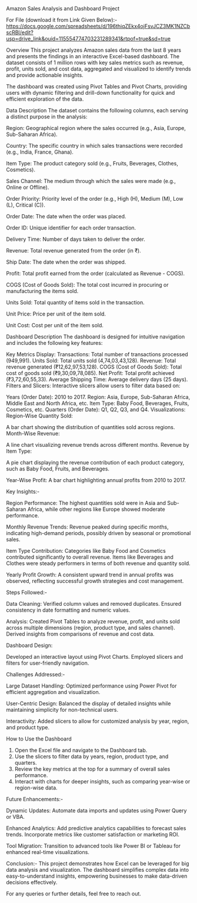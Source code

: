 Amazon Sales Analysis and Dashboard Project

For File (download it from Link Given Below):-
https://docs.google.com/spreadsheets/d/196thiqZEkx4ojFsvJCZ3MK1NZCbscRBl/edit?usp=drive_link&ouid=115554774703231289341&rtpof=true&sd=true

Overview
This project analyzes Amazon sales data from the last 8 years and presents the findings in an interactive Excel-based dashboard. The dataset consists of 1 million rows with key sales metrics such as revenue, profit, units sold, and cost data, aggregated and visualized to identify trends and provide actionable insights.

The dashboard was created using Pivot Tables and Pivot Charts, providing users with dynamic filtering and drill-down functionality for quick and efficient exploration of the data.

Data Description
The dataset contains the following columns, each serving a distinct purpose in the analysis:

Region:
Geographical region where the sales occurred (e.g., Asia, Europe, Sub-Saharan Africa).

Country:
The specific country in which sales transactions were recorded (e.g., India, France, Ghana).

Item Type:
The product category sold (e.g., Fruits, Beverages, Clothes, Cosmetics).

Sales Channel:
The medium through which the sales were made (e.g., Online or Offline).

Order Priority:
Priority level of the order (e.g., High (H), Medium (M), Low (L), Critical (C)).

Order Date:
The date when the order was placed.

Order ID:
Unique identifier for each order transaction.

Delivery Time:
Number of days taken to deliver the order.

Revenue:
Total revenue generated from the order (in ₹).

Ship Date:
The date when the order was shipped.

Profit:
Total profit earned from the order (calculated as Revenue - COGS).

COGS (Cost of Goods Sold):
The total cost incurred in procuring or manufacturing the items sold.

Units Sold:
Total quantity of items sold in the transaction.

Unit Price:
Price per unit of the item sold.

Unit Cost:
Cost per unit of the item sold.

Dashboard Description
The dashboard is designed for intuitive navigation and includes the following key features:

Key Metrics Display:
Transactions: Total number of transactions processed (949,991).
Units Sold: Total units sold (4,74,03,43,128).
Revenue: Total revenue generated (₹12,62,97,53,128).
COGS (Cost of Goods Sold): Total cost of goods sold (₹9,30,09,78,085).
Net Profit: Total profit achieved (₹3,72,60,55,33).
Average Shipping Time: Average delivery days (25 days).
Filters and Slicers:
Interactive slicers allow users to filter data based on:

Years (Order Date): 2010 to 2017.
Region: Asia, Europe, Sub-Saharan Africa, Middle East and North Africa, etc.
Item Type: Baby Food, Beverages, Fruits, Cosmetics, etc.
Quarters (Order Date): Q1, Q2, Q3, and Q4.
Visualizations:
Region-Wise Quantity Sold:

A bar chart showing the distribution of quantities sold across regions.
Month-Wise Revenue:

A line chart visualizing revenue trends across different months.
Revenue by Item Type:

A pie chart displaying the revenue contribution of each product category, such as Baby Food, Fruits, and Beverages.

Year-Wise Profit:
A bar chart highlighting annual profits from 2010 to 2017.

Key Insights:-

Region Performance:
The highest quantities sold were in Asia and Sub-Saharan Africa, while other regions like Europe showed moderate performance.

Monthly Revenue Trends:
Revenue peaked during specific months, indicating high-demand periods, possibly driven by seasonal or promotional sales.

Item Type Contribution:
Categories like Baby Food and Cosmetics contributed significantly to overall revenue.
Items like Beverages and Clothes were steady performers in terms of both revenue and quantity sold.

Yearly Profit Growth:
A consistent upward trend in annual profits was observed, reflecting successful growth strategies and cost management.

Steps Followed:-

Data Cleaning:
Verified column values and removed duplicates.
Ensured consistency in date formatting and numeric values.

Analysis:
Created Pivot Tables to analyze revenue, profit, and units sold across multiple dimensions (region, product type, and sales channel).
Derived insights from comparisons of revenue and cost data.

Dashboard Design:

Developed an interactive layout using Pivot Charts.
Employed slicers and filters for user-friendly navigation.

Challenges Addressed:-

Large Dataset Handling:
Optimized performance using Power Pivot for efficient aggregation and visualization.

User-Centric Design:
Balanced the display of detailed insights while maintaining simplicity for non-technical users.

Interactivity:
Added slicers to allow for customized analysis by year, region, and product type.

How to Use the Dashboard
1. Open the Excel file and navigate to the Dashboard tab.
2. Use the slicers to filter data by years, region, product type, and quarters.
3. Review the key metrics at the top for a summary of overall sales performance.
4. Interact with charts for deeper insights, such as comparing year-wise or region-wise data.

Future Enhancements:-

Dynamic Updates:
Automate data imports and updates using Power Query or VBA.

Enhanced Analytics:
Add predictive analytics capabilities to forecast sales trends.
Incorporate metrics like customer satisfaction or marketing ROI.

Tool Migration:
Transition to advanced tools like Power BI or Tableau for enhanced real-time visualizations.

Conclusion:-
This project demonstrates how Excel can be leveraged for big data analysis and visualization. The dashboard simplifies complex data into easy-to-understand insights, empowering businesses to make data-driven decisions effectively.

For any queries or further details, feel free to reach out.
